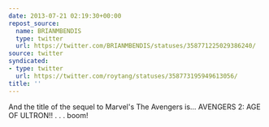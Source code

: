 ```yaml
---
date: 2013-07-21 02:19:30+00:00
repost_source:
  name: BRIANMBENDIS
  type: twitter
  url: https://twitter.com/BRIANMBENDIS/statuses/358771225029386240/
source: twitter
syndicated:
- type: twitter
  url: https://twitter.com/roytang/statuses/358773195949613056/
title: ''
---
```


And the title of the sequel to Marvel's The Avengers is... AVENGERS 2: AGE OF ULTRON!!       .  .   .   boom!